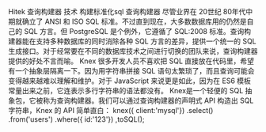 Hitek 查询构建器 技术  构建标准化sql
查询构建器
尽管业界在 20世纪 80年代中期就确立了 ANSI 和 ISO SQL 标准。不过直到现在，大多数数据库用的仍然是自己的 SQL 方言。但 PostgreSQL 是个例外，它遵循了 SQL:2008 标准。查询构建器能在支持多种数据库的同时消除各种 SQL 方言的差异，提供一个统一的 SQL 生成接口。对于经常要在不同的数据库技术之间进行切换的团队来说，查询构建器提供的好处不言而喻。
Knex
很多开发人员不喜欢把 SQL 直接放在代码里，希望有一个抽象层隔离一下。因为用字符串拼接 SQL 语句太繁琐了，而且查询可能会变得越来越难以理解和维护。对于 JavaScript 来说更是如此，因为在 ES6 模板常量出来之前，它连表示多行字符串的语法都没有。
Knex是一个轻便的 SQL 抽象包，它被称为查询构建器。我们可以通过查询构建器的声明式 API 构造出 SQL 字符串，Knex 的 API 简单直白：
knex({ client:'mysql'})
	.select()
	.from('users')
	.where({ id:'123'})
	,toSQL();


